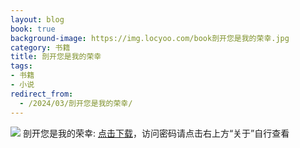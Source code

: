 ```yaml
---
layout: blog
book: true
background-image: https://img.locyoo.com/book剖开您是我的荣幸.jpg
category: 书籍
title: 剖开您是我的荣幸
tags:
- 书籍
- 小说
redirect_from:
  - /2024/03/剖开您是我的荣幸/
---
```

![](https://img.locyoo.com/book剖开您是我的荣幸.jpg)
剖开您是我的荣幸: <a name = "ref1" href="https://url18.ctfile.com/f/50983618-1449297880-670567?p=3619">点击下载</a>，访问密码请点击右上方“关于”自行查看